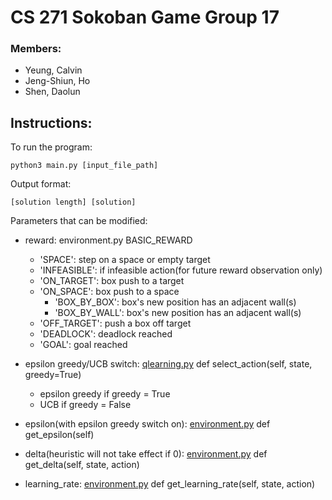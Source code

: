 # CS 271 Sokoban Game Group 17

### Members: 
- Yeung, Calvin
- Jeng-Shiun, Ho
- Shen, Daolun

## Instructions:
To run the program: 

    python3 main.py [input_file_path]

Output format:

    [solution length] [solution]



Parameters that can be modified:
- reward: environment.py BASIC_REWARD 
  + 'SPACE': step on a space or empty target
  + 'INFEASIBLE': if infeasible action(for future reward observation only)
  + 'ON_TARGET': box push to a target
  + 'ON_SPACE': box push to a space
      + 'BOX_BY_BOX': box's new position has an adjacent wall(s)
    + 'BOX_BY_WALL': box's new position has an adjacent wall(s)
  + 'OFF_TARGET': push a box off target
  + 'DEADLOCK': deadlock reached
  + 'GOAL': goal reached
- epsilon greedy/UCB switch: [qlearning.py](qlearning.py) def select_action(self, state, greedy=True)
    + epsilon greedy if greedy = True 
    + UCB if greedy = False
    
- epsilon(with epsilon greedy switch on): [environment.py](environment.py) def get_epsilon(self)
- delta(heuristic will not take effect if 0): [environment.py](environment.py) def get_delta(self, state, action)
- learning_rate: [environment.py](environment.py) def get_learning_rate(self, state, action)


